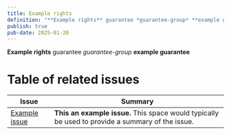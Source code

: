 ```yaml
---
title: Example rights
definition: "**Example rights** guarantee *guarantee-group* **example guarantee**"
publish: true
pub-date: 2025-01-20
---
```


**Example rights** guarantee *guarantee-group* **example guarantee**

# Table of related issues

| Issue | Summary |
|-------------------|-----------------------------------------------------|
| [Example issue](example-issue.md) | **This an example issue.** This space would typically be used to provide a summary of the issue. |
